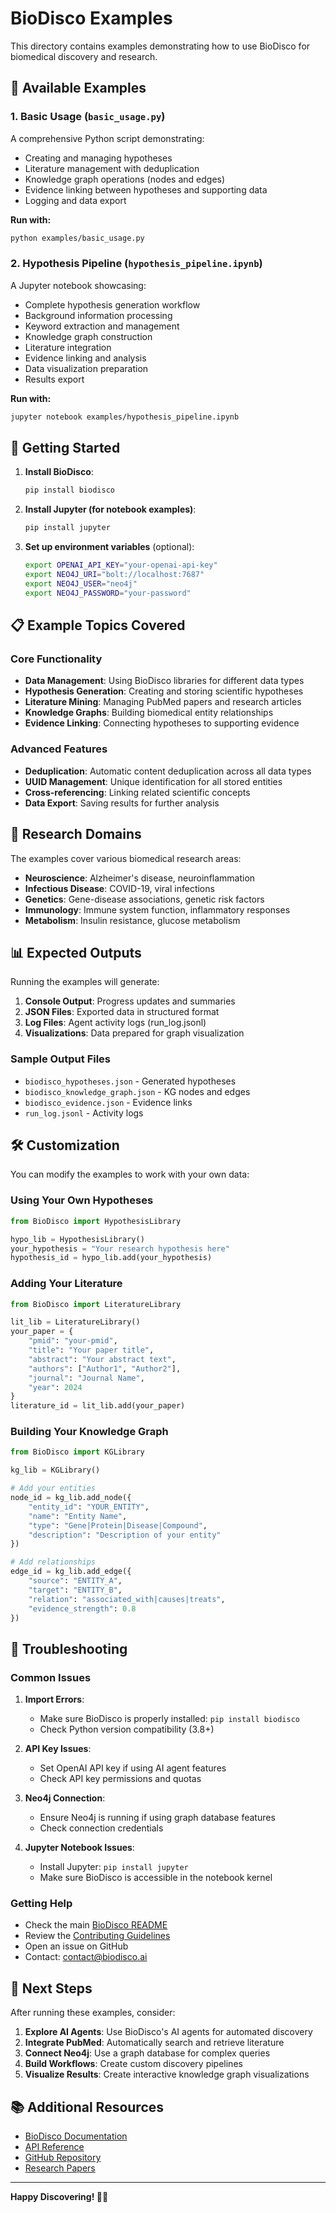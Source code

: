 # BioDisco Examples

This directory contains examples demonstrating how to use BioDisco for biomedical discovery and research.

## 📁 Available Examples

### 1. Basic Usage (`basic_usage.py`)
A comprehensive Python script demonstrating:
- Creating and managing hypotheses
- Literature management with deduplication
- Knowledge graph operations (nodes and edges)
- Evidence linking between hypotheses and supporting data
- Logging and data export

**Run with:**
```bash
python examples/basic_usage.py
```

### 2. Hypothesis Pipeline (`hypothesis_pipeline.ipynb`)
A Jupyter notebook showcasing:
- Complete hypothesis generation workflow
- Background information processing
- Keyword extraction and management
- Knowledge graph construction
- Literature integration
- Evidence linking and analysis
- Data visualization preparation
- Results export

**Run with:**
```bash
jupyter notebook examples/hypothesis_pipeline.ipynb
```

## 🚀 Getting Started

1. **Install BioDisco**:
   ```bash
   pip install biodisco
   ```

2. **Install Jupyter (for notebook examples)**:
   ```bash
   pip install jupyter
   ```

3. **Set up environment variables** (optional):
   ```bash
   export OPENAI_API_KEY="your-openai-api-key"
   export NEO4J_URI="bolt://localhost:7687"
   export NEO4J_USER="neo4j"
   export NEO4J_PASSWORD="your-password"
   ```

## 📋 Example Topics Covered

### Core Functionality
- **Data Management**: Using BioDisco libraries for different data types
- **Hypothesis Generation**: Creating and storing scientific hypotheses
- **Literature Mining**: Managing PubMed papers and research articles
- **Knowledge Graphs**: Building biomedical entity relationships
- **Evidence Linking**: Connecting hypotheses to supporting evidence

### Advanced Features
- **Deduplication**: Automatic content deduplication across all data types
- **UUID Management**: Unique identification for all stored entities
- **Cross-referencing**: Linking related scientific concepts
- **Data Export**: Saving results for further analysis

## 🔬 Research Domains

The examples cover various biomedical research areas:

- **Neuroscience**: Alzheimer's disease, neuroinflammation
- **Infectious Disease**: COVID-19, viral infections
- **Genetics**: Gene-disease associations, genetic risk factors
- **Immunology**: Immune system function, inflammatory responses
- **Metabolism**: Insulin resistance, glucose metabolism

## 📊 Expected Outputs

Running the examples will generate:

1. **Console Output**: Progress updates and summaries
2. **JSON Files**: Exported data in structured format
3. **Log Files**: Agent activity logs (run_log.jsonl)
4. **Visualizations**: Data prepared for graph visualization

### Sample Output Files
- `biodisco_hypotheses.json` - Generated hypotheses
- `biodisco_knowledge_graph.json` - KG nodes and edges
- `biodisco_evidence.json` - Evidence links
- `run_log.jsonl` - Activity logs

## 🛠️ Customization

You can modify the examples to work with your own data:

### Using Your Own Hypotheses
```python
from BioDisco import HypothesisLibrary

hypo_lib = HypothesisLibrary()
your_hypothesis = "Your research hypothesis here"
hypothesis_id = hypo_lib.add(your_hypothesis)
```

### Adding Your Literature
```python
from BioDisco import LiteratureLibrary

lit_lib = LiteratureLibrary()
your_paper = {
    "pmid": "your-pmid",
    "title": "Your paper title",
    "abstract": "Your abstract text",
    "authors": ["Author1", "Author2"],
    "journal": "Journal Name",
    "year": 2024
}
literature_id = lit_lib.add(your_paper)
```

### Building Your Knowledge Graph
```python
from BioDisco import KGLibrary

kg_lib = KGLibrary()

# Add your entities
node_id = kg_lib.add_node({
    "entity_id": "YOUR_ENTITY",
    "name": "Entity Name", 
    "type": "Gene|Protein|Disease|Compound",
    "description": "Description of your entity"
})

# Add relationships
edge_id = kg_lib.add_edge({
    "source": "ENTITY_A",
    "target": "ENTITY_B", 
    "relation": "associated_with|causes|treats",
    "evidence_strength": 0.8
})
```

## 🔧 Troubleshooting

### Common Issues

1. **Import Errors**:
   - Make sure BioDisco is properly installed: `pip install biodisco`
   - Check Python version compatibility (3.8+)

2. **API Key Issues**:
   - Set OpenAI API key if using AI agent features
   - Check API key permissions and quotas

3. **Neo4j Connection**:
   - Ensure Neo4j is running if using graph database features
   - Check connection credentials

4. **Jupyter Notebook Issues**:
   - Install Jupyter: `pip install jupyter`
   - Make sure BioDisco is accessible in the notebook kernel

### Getting Help

- Check the main [BioDisco README](../README.md)
- Review the [Contributing Guidelines](../CONTRIBUTING.md)
- Open an issue on GitHub
- Contact: contact@biodisco.ai

## 🎯 Next Steps

After running these examples, consider:

1. **Explore AI Agents**: Use BioDisco's AI agents for automated discovery
2. **Integrate PubMed**: Automatically search and retrieve literature
3. **Connect Neo4j**: Use a graph database for complex queries
4. **Build Workflows**: Create custom discovery pipelines
5. **Visualize Results**: Create interactive knowledge graph visualizations

## 📚 Additional Resources

- [BioDisco Documentation](https://biodisco.readthedocs.io/)
- [API Reference](https://biodisco.readthedocs.io/en/latest/api/)
- [GitHub Repository](https://github.com/yourusername/BioDisco)
- [Research Papers](https://github.com/yourusername/BioDisco/wiki/Papers)

---

**Happy Discovering! 🧬🤖**
